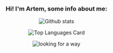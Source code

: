 
<div align="center">

### Hi! I'm Artem, some info about me:

</div>

<div align="center" valign="center">
  
![Github stats](https://github-readme-stats.vercel.app/api?username=rizemun&theme=dracula&show_icons=true&count_private=true)

![Top Languages Card](https://github-readme-stats.vercel.app/api/top-langs/?username=rizemun&layout=compact&theme=dracula)  
  
</div>

<div align="center" width="100%">
  
  ![looking for a way](https://media.giphy.com/media/12q7JyfK1UolW0/giphy.gif)
  
</div>
